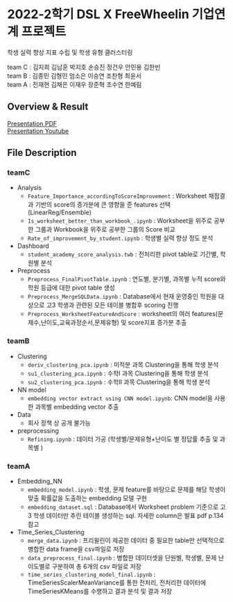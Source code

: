 # 2022-2학기 DSL X FreeWheelin 기업연계 프로젝트

학생 실력 향상 지표 수립 및 학생 유형 클러스터링

team C : 김지희 김남훈 박지호 손승진 정건우 안민용 김한빈<br>
team B : 김종민 김형민 엄소은 이승연 조찬형 최윤서<br>
team A : 전재현 김채은 이재우 장준혁 조수연 한예림

## Overview & Result

[Presentation PDF](https://github.com/DataScience-Lab-Yonsei/DSL-22-2-Final-Project-FreeWheelin/blob/main/final_pdf/22-2_DSL_FREEWHEELIN_.pdf)<br>
[Presentation Youtube](https://www.youtube.com/watch?v=FQhV5c-cpL8&t=2127s)



## File Description
### teamC
- Analysis
  - `Feature_Importance_accordingToScoreImprovement` : Worksheet 채점결과 기반의 score의 증가분에 큰 영향을 준 features 선택(LinearReg/Ensemble)
  - `Is_worksheet_better_than_workbook_.ipynb` : Worksheet을 위주로 공부한 그룹과 Workbook을 위주로 공부한 그룹의 Score 비교
  - `Rate_of_improvement_by_student.ipynb` : 학생별 실력 향상 정도 분석
- Dashboard
  - `student_academy_score_analysis.twb` : 전처리한 pivot table로 기간별, 학원별 분석
- Preprocess
  - `Preprocess_FinalPivotTable.ipynb` : 연도별, 분기별, 과목별 누적 score와 학원 등급에 대한 pivot table 생성
  - `Preprocess_MergeSQLData.ipynb` : Database에서 현재 운영중인 학원을 대상으로 고3 학생과 관련된 모든 테이블 병합후 scoring 진행
  - `Preprocess_WorksheetFeatureAndScore` : worksheet의 여러 features(문제수,난이도,교육과정순서,문제유형) 및 score지표 증가분 추출
### teamB
- Clustering
  - `deriv_clustering_pca.ipynb` : 미적분 과목 Clustering을 통해 학생 분석
  - `su1_clustering_pca.ipynb` : 수학I 과목 Clustering을 통해 학생 분석
  - `su2_clustering_pca.ipynb` : 수학II 과목 Clustering을 통해 학생 분석
- NN model
  - `embedding vector extract using CNN model.ipynb`: CNN model을 사용한 과목별 embedding vector 추출
- Data 
  - 회사 정책 상 공개 불가능
- preprocessing
  - `Refining.ipynb` : 데이터 가공 (학생별/문제유형+난이도 별 정답률 추출 및 과목별 )

### teamA
- Embedding_NN
  - `embedding_model.ipynb` : 학생, 문제 feature를 바탕으로 문제를 해당 학생이 맞출 확률값을 도출하는 embedding 모델 구현
  - `embedding_dataset.sql` : Database에서 Worksheet problem 기준으로 고3 학생 데이터만 추린 테이블 생성하는 sql. 자세한 column은 발표 pdf p.134 참고
- Time_Series_Clustering
  - `merge_data.ipynb` : 프리윌린이 제공한 데이터 중 필요한 table만 선택적으로 병합한 data frame을 csv파일로 저장
  - `data_preprocess_final.ipynb` : 병합한 데이터셋을 단원별, 학생별, 문제 난이도별로 구분하여 총 6개의 csv 파일로 저장
  - `time_series_clustering_model_final.ipynb` : TimeSeriesScalerMeanVariance를 통한 전처리, 전처리한 데이터에 TimeSeriesKMeans를 수행하고 결과 분석 및 결과 저장
